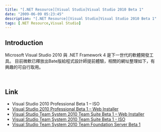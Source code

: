 ```yaml
---
title: "[.NET Resource][Visual Studio]Visual Studio 2010 Beta 1"
date: "2009-06-09 05:23:45"
description: "[.NET Resource][Visual Studio]Visual Studio 2010 Beta 1"
tags: [.NET Resource,Visual Studio]
---
```


<h2>Introduction</h2><p>Microsoft Visual Studio 2010 與 .NET Framework 4 是下一世代的軟體開發工具。 目前微軟已釋放出Bate版給程式設計師提前體驗，相關的網址整理如下，有興趣的可自行取用。</p><p> </p><h2>Link</h2><ul><li>Visual Studio 2010 Professional Beta 1 – ISO</a></li><li><a target="_blank" href="http://www.microsoft.com/downloads/details.aspx?familyid=75CBCBCD-B0E8-40EA-ADAE-85714E8984E3&amp;displaylang=en">Visual Studio 2010 Professional Beta 1 – Web Installer</a></li><li><a target="_blank" href="http://www.microsoft.com/downloads/details.aspx?familyid=85520793-68FC-4361-A8B6-DC2CFF49C8D2&amp;displaylang=en">Visual Studio Team System 2010 Team Suite Beta 1 – Web Installer</a></li><li><a target="_blank" href="http://www.microsoft.com/downloads/details.aspx?familyid=255FC5F1-15AF-4FE7-BE4D-263A2621144B&amp;displaylang=en">Visual Studio Team System 2010 Team Suite Beta 1 - ISO</a></li><li><a target="_blank" href="http://www.microsoft.com/downloads/details.aspx?familyid=58665C27-7023-4A50-B31D-C39CD86A415F&amp;displaylang=en">Visual Studio Team System 2010 Team Foundation Server Beta 1</li></ul>

